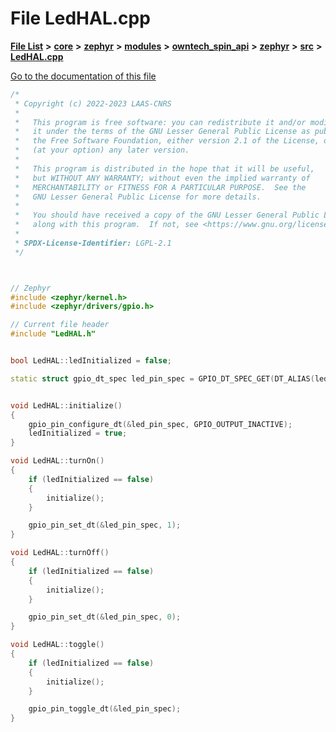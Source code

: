 

# File LedHAL.cpp

[**File List**](files.md) **>** [**core**](dir_771164b9325b04f1442f7a3ffa8ecb89.md) **>** [**zephyr**](dir_09002e7ce91f09aeb040dfd1861a47f4.md) **>** [**modules**](dir_6d0fb8ab814c517e7f155fb837e32f72.md) **>** [**owntech\_spin\_api**](dir_87330bcbf7fe698536ea5946c1b90585.md) **>** [**zephyr**](dir_83abe2f3de580445b50d57f614c989e1.md) **>** [**src**](dir_b0a9bfd1c37d418dc07d30cb79a776da.md) **>** [**LedHAL.cpp**](LedHAL_8cpp.md)

[Go to the documentation of this file](LedHAL_8cpp.md)


```C++
/*
 * Copyright (c) 2022-2023 LAAS-CNRS
 *
 *   This program is free software: you can redistribute it and/or modify
 *   it under the terms of the GNU Lesser General Public License as published by
 *   the Free Software Foundation, either version 2.1 of the License, or
 *   (at your option) any later version.
 *
 *   This program is distributed in the hope that it will be useful,
 *   but WITHOUT ANY WARRANTY; without even the implied warranty of
 *   MERCHANTABILITY or FITNESS FOR A PARTICULAR PURPOSE.  See the
 *   GNU Lesser General Public License for more details.
 *
 *   You should have received a copy of the GNU Lesser General Public License
 *   along with this program.  If not, see <https://www.gnu.org/licenses/>.
 *
 * SPDX-License-Identifier: LGPL-2.1
 */



// Zephyr
#include <zephyr/kernel.h>
#include <zephyr/drivers/gpio.h>

// Current file header
#include "LedHAL.h"


bool LedHAL::ledInitialized = false;

static struct gpio_dt_spec led_pin_spec = GPIO_DT_SPEC_GET(DT_ALIAS(led0), gpios);


void LedHAL::initialize()
{
    gpio_pin_configure_dt(&led_pin_spec, GPIO_OUTPUT_INACTIVE);
    ledInitialized = true;
}

void LedHAL::turnOn()
{
    if (ledInitialized == false)
    {
        initialize();
    }

    gpio_pin_set_dt(&led_pin_spec, 1);
}

void LedHAL::turnOff()
{
    if (ledInitialized == false)
    {
        initialize();
    }

    gpio_pin_set_dt(&led_pin_spec, 0);
}

void LedHAL::toggle()
{
    if (ledInitialized == false)
    {
        initialize();
    }

    gpio_pin_toggle_dt(&led_pin_spec);
}
```


